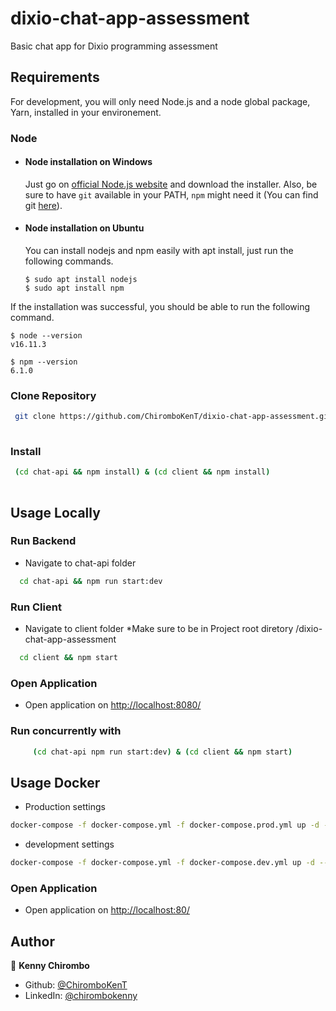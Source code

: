 # dixio-chat-app-assessment
Basic chat app for Dixio programming assessment

## Requirements

For development, you will only need Node.js and a node global package, Yarn, installed in your environement.

### Node
- #### Node installation on Windows

  Just go on [official Node.js website](https://nodejs.org/) and download the installer.
Also, be sure to have `git` available in your PATH, `npm` might need it (You can find git [here](https://git-scm.com/)).

- #### Node installation on Ubuntu

  You can install nodejs and npm easily with apt install, just run the following commands.

      $ sudo apt install nodejs
      $ sudo apt install npm

If the installation was successful, you should be able to run the following command.

    $ node --version
    v16.11.3

    $ npm --version
    6.1.0
### Clone Repository
```sh
 git clone https://github.com/ChiromboKenT/dixio-chat-app-assessment.git
 
```

### Install

```sh
 (cd chat-api && npm install) & (cd client && npm install)
 
```
## Usage Locally

### Run Backend
  - Navigate to chat-api folder 
```sh
  cd chat-api && npm run start:dev
```

### Run Client
  - Navigate to client folder  *Make sure to be in Project root diretory /dixio-chat-app-assessment
```sh
  cd client && npm start
```
### Open Application
  - Open application on <a href="http://127.0.0.1:8080/" target="_blank">http://localhost:8080/</a>

### Run concurrently with 
```sh
     (cd chat-api npm run start:dev) & (cd client && npm start)
```

## Usage Docker
- Production settings
```sh
docker-compose -f docker-compose.yml -f docker-compose.prod.yml up -d --build
```
- development settings
```sh
docker-compose -f docker-compose.yml -f docker-compose.dev.yml up -d --build
```
### Open Application
  - Open application on <a href="http://127.0.0.1:80/" target="_blank">http://localhost:80/</a>

## Author

👤 **Kenny Chirombo**

* Github: [@ChiromboKenT](https://github.com/ChiromboKenT)
* LinkedIn: [@chirombokenny](https://linkedin.com/in/chirombokenny)
